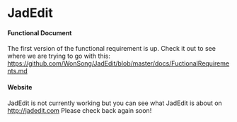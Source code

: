 JadEdit
=======

#### Functional Document

The first version of the functional requirement is up. Check it out to see where we are trying to go with this:
https://github.com/WonSong/JadEdit/blob/master/docs/FuctionalRequirements.md


#### Website

JadEdit is not currently working but you can see what JadEdit is about on http://jadedit.com
Please check back again soon!
